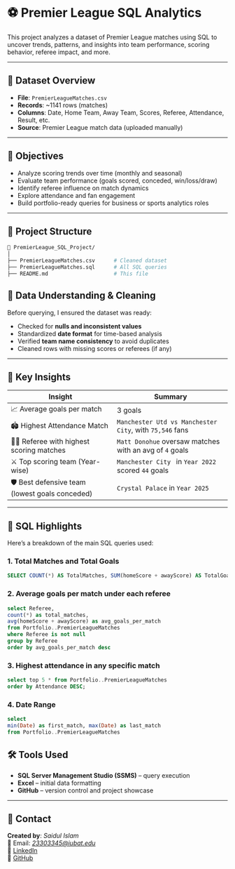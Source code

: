 # ⚽ Premier League SQL Analytics

This project analyzes a dataset of Premier League matches using SQL to uncover trends, patterns, and insights into team performance, scoring behavior, referee impact, and more.

---

## 📁 Dataset Overview

- **File**: `PremierLeagueMatches.csv`
- **Records**: ~1141 rows (matches)
- **Columns**: Date, Home Team, Away Team, Scores, Referee, Attendance, Result, etc.
- **Source**: Premier League match data (uploaded manually)

---

## 🎯 Objectives

- Analyze scoring trends over time (monthly and seasonal)
- Evaluate team performance (goals scored, conceded, win/loss/draw)
- Identify referee influence on match dynamics
- Explore attendance and fan engagement
- Build portfolio-ready queries for business or sports analytics roles

---

## 📌 Project Structure

```bash
📁 PremierLeague_SQL_Project/
│
├── PremierLeagueMatches.csv      # Cleaned dataset
├── PremierLeagueMatches.sql      # All SQL queries
├── README.md                     # This file
```

## 🧩 Data Understanding & Cleaning

Before querying, I ensured the dataset was ready:
- Checked for **nulls and inconsistent values**
- Standardized **date format** for time-based analysis
- Verified **team name consistency** to avoid duplicates
- Cleaned rows with missing scores or referees (if any)

---

## 🧠 Key Insights

| Insight | Summary |
|--------|---------|
| 📈 Average goals per match | 3 goals |
| 🏟️ Highest Attendance Match | `Manchester Utd vs Manchester City`, with `75,546` fans |
| 🧑‍⚖️ Referee with highest scoring matches | `Matt Donohue` oversaw matches with an avg of `4` goals |
| ⚔️ Top scoring team (Year-wise) | `Manchester City ` in `Year 2022` scored `44` goals |
| 🛡️ Best defensive team (lowest goals conceded) | `Crystal Palace` in `Year 2025` |

---

## 📌 SQL Highlights

Here’s a breakdown of the main SQL queries used:

### 1. Total Matches and Total Goals
```sql
SELECT COUNT(*) AS TotalMatches, SUM(homeScore + awayScore) AS TotalGoals FROM Portfolio..PremierLeagueMatches;
```
 ### 2. Average goals per match under each referee
```sql
select Referee,
count(*) as total_matches,
avg(homeScore + awayScore) as avg_goals_per_match
from Portfolio..PremierLeagueMatches
where Referee is not null
group by Referee
order by avg_goals_per_match desc
```
### 3. Highest attendance in any specific match
```sql
select top 5 * from Portfolio..PremierLeagueMatches
order by Attendance DESC;
```

### 4. Date Range
```sql
select 
min(Date) as first_match, max(Date) as last_match
from Portfolio..PremierLeagueMatches
```
## 🛠️ Tools Used

- **SQL Server Management Studio (SSMS)** – query execution
- **Excel** – initial data formatting
- **GitHub** – version control and project showcase

---

## 👋 Contact

**Created by**: *Saidul Islam*  
📧 Email: *23303345@iubat.edu*  
🔗 [LinkedIn](https://www.linkedin.com/in/saidulislam2003)  
🔗 [GitHub](https://github.com/saidulislam2003)
